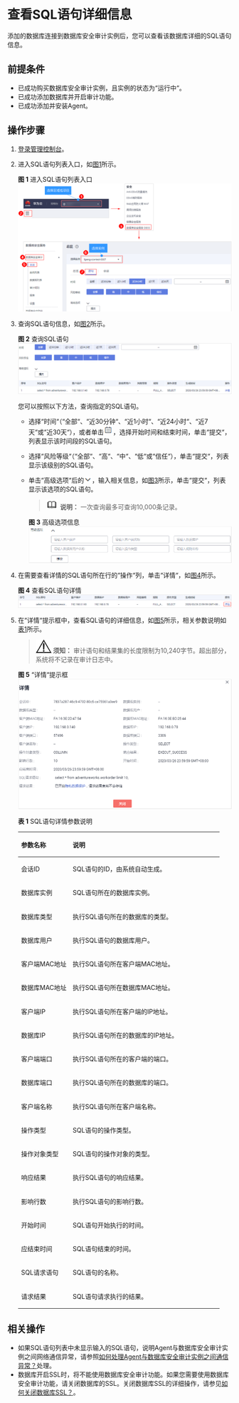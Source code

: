 # 查看SQL语句详细信息<a name="dbss_01_0205"></a>

添加的数据库连接到数据库安全审计实例后，您可以查看该数据库详细的SQL语句信息。

## 前提条件<a name="section441811405410"></a>

-   已成功购买数据库安全审计实例，且实例的状态为“运行中“。
-   已成功添加数据库并开启审计功能。
-   已成功添加并安装Agent。

## 操作步骤<a name="section16337113512514"></a>

1.  [登录管理控制台](https://console.huaweicloud.com/?locale=zh-cn)。
2.  进入SQL语句列表入口，如[图1](#fig129198502518)所示。

    **图 1**  进入SQL语句列表入口<a name="fig129198502518"></a>  
    ![](figures/进入SQL语句列表入口.png "进入SQL语句列表入口")

3.  查询SQL语句信息，如[图2](#fig78811126122218)所示。

    **图 2**  查询SQL语句<a name="fig78811126122218"></a>  
    ![](figures/查询SQL语句.png "查询SQL语句")

    您可以按照以下方法，查询指定的SQL语句。

    -   选择“时间“（“全部“、“近30分钟“、“近1小时“、“近24小时“、“近7天“或“近30天“），或者单击![](figures/icon-calendar.png)，选择开始时间和结束时间，单击“提交“，列表显示该时间段的SQL语句。
    -   选择“风险等级“（“全部“、“高“、“中“、“低“或“信任“），单击“提交“，列表显示该级别的SQL语句。
    -   单击“高级选项“后的![](figures/icon-drop.png)，输入相关信息，如[图3](#fig588352620222)所示，单击“提交“，列表显示该选项的SQL语句。

        >![](public_sys-resources/icon-note.gif) **说明：** 
        >一次查询最多可查询10,000条记录。

        **图 3**  高级选项信息<a name="fig588352620222"></a>  
        ![](figures/高级选项信息.png "高级选项信息")

4.  在需要查看详情的SQL语句所在行的“操作“列，单击“详情“，如[图4](#fig999564692815)所示。

    **图 4**  查看SQL语句详情<a name="fig999564692815"></a>  
    ![](figures/查看SQL语句详情.png "查看SQL语句详情")

5.  在“详情“提示框中，查看SQL语句的详细信息，如[图5](#fig138071753181812)所示，相关参数说明如[表1](#table14884152602217)所示。

    >![](public_sys-resources/icon-notice.gif) **须知：** 
    >审计语句和结果集的长度限制为10,240字节。超出部分，系统将不记录在审计日志中。

    **图 5** “详情“提示框<a name="fig138071753181812"></a>  
    ![](figures/详情提示框.png "详情提示框")

    **表 1**  SQL语句详情参数说明

    <a name="table14884152602217"></a>
    <table><thead align="left"><tr id="row118840263228"><th class="cellrowborder" valign="top" width="25.61%" id="mcps1.2.3.1.1"><p id="p18842263228"><a name="p18842263228"></a><a name="p18842263228"></a>参数名称</p>
    </th>
    <th class="cellrowborder" valign="top" width="74.39%" id="mcps1.2.3.1.2"><p id="p128841826182218"><a name="p128841826182218"></a><a name="p128841826182218"></a>说明</p>
    </th>
    </tr>
    </thead>
    <tbody><tr id="row0884182672210"><td class="cellrowborder" valign="top" width="25.61%" headers="mcps1.2.3.1.1 "><p id="p9884202611223"><a name="p9884202611223"></a><a name="p9884202611223"></a>会话ID</p>
    </td>
    <td class="cellrowborder" valign="top" width="74.39%" headers="mcps1.2.3.1.2 "><p id="p9884426142215"><a name="p9884426142215"></a><a name="p9884426142215"></a>SQL语句的ID，由系统自动生成。</p>
    </td>
    </tr>
    <tr id="row96754582306"><td class="cellrowborder" valign="top" width="25.61%" headers="mcps1.2.3.1.1 "><p id="p136774585302"><a name="p136774585302"></a><a name="p136774585302"></a>数据库实例</p>
    </td>
    <td class="cellrowborder" valign="top" width="74.39%" headers="mcps1.2.3.1.2 "><p id="p067713584301"><a name="p067713584301"></a><a name="p067713584301"></a>SQL语句所在的数据库实例。</p>
    </td>
    </tr>
    <tr id="row59360241310"><td class="cellrowborder" valign="top" width="25.61%" headers="mcps1.2.3.1.1 "><p id="p13937112443115"><a name="p13937112443115"></a><a name="p13937112443115"></a>数据库类型</p>
    </td>
    <td class="cellrowborder" valign="top" width="74.39%" headers="mcps1.2.3.1.2 "><p id="p99371224103112"><a name="p99371224103112"></a><a name="p99371224103112"></a>执行SQL语句所在的数据库的类型。</p>
    </td>
    </tr>
    <tr id="row21351542319"><td class="cellrowborder" valign="top" width="25.61%" headers="mcps1.2.3.1.1 "><p id="p1513505493120"><a name="p1513505493120"></a><a name="p1513505493120"></a>数据库用户</p>
    </td>
    <td class="cellrowborder" valign="top" width="74.39%" headers="mcps1.2.3.1.2 "><p id="p41351154153111"><a name="p41351154153111"></a><a name="p41351154153111"></a>执行SQL语句的数据库用户。</p>
    </td>
    </tr>
    <tr id="row1026112617449"><td class="cellrowborder" valign="top" width="25.61%" headers="mcps1.2.3.1.1 "><p id="p9381183113444"><a name="p9381183113444"></a><a name="p9381183113444"></a>客户端MAC地址</p>
    </td>
    <td class="cellrowborder" valign="top" width="74.39%" headers="mcps1.2.3.1.2 "><p id="p202625265445"><a name="p202625265445"></a><a name="p202625265445"></a>执行SQL语句所在客户端MAC地址。</p>
    </td>
    </tr>
    <tr id="row20490164511449"><td class="cellrowborder" valign="top" width="25.61%" headers="mcps1.2.3.1.1 "><p id="p11490545184410"><a name="p11490545184410"></a><a name="p11490545184410"></a>数据库MAC地址</p>
    </td>
    <td class="cellrowborder" valign="top" width="74.39%" headers="mcps1.2.3.1.2 "><p id="p1349064510446"><a name="p1349064510446"></a><a name="p1349064510446"></a>执行SQL语句所在数据库MAC地址。</p>
    </td>
    </tr>
    <tr id="row16434161344511"><td class="cellrowborder" valign="top" width="25.61%" headers="mcps1.2.3.1.1 "><p id="p20715121419457"><a name="p20715121419457"></a><a name="p20715121419457"></a>客户端IP</p>
    </td>
    <td class="cellrowborder" valign="top" width="74.39%" headers="mcps1.2.3.1.2 "><p id="p187151145457"><a name="p187151145457"></a><a name="p187151145457"></a>执行SQL语句所在客户端的IP地址。</p>
    </td>
    </tr>
    <tr id="row877152318326"><td class="cellrowborder" valign="top" width="25.61%" headers="mcps1.2.3.1.1 "><p id="p777152343211"><a name="p777152343211"></a><a name="p777152343211"></a>数据库IP</p>
    </td>
    <td class="cellrowborder" valign="top" width="74.39%" headers="mcps1.2.3.1.2 "><p id="p1777142393212"><a name="p1777142393212"></a><a name="p1777142393212"></a>执行SQL语句所在的数据库的IP地址。</p>
    </td>
    </tr>
    <tr id="row58101733173213"><td class="cellrowborder" valign="top" width="25.61%" headers="mcps1.2.3.1.1 "><p id="p12810123315325"><a name="p12810123315325"></a><a name="p12810123315325"></a>客户端端口</p>
    </td>
    <td class="cellrowborder" valign="top" width="74.39%" headers="mcps1.2.3.1.2 "><p id="p10843203013367"><a name="p10843203013367"></a><a name="p10843203013367"></a>执行SQL语句所在的客户端的端口。</p>
    </td>
    </tr>
    <tr id="row8884172642219"><td class="cellrowborder" valign="top" width="25.61%" headers="mcps1.2.3.1.1 "><p id="p18294192714516"><a name="p18294192714516"></a><a name="p18294192714516"></a>数据库端口</p>
    </td>
    <td class="cellrowborder" valign="top" width="74.39%" headers="mcps1.2.3.1.2 "><p id="p329410278457"><a name="p329410278457"></a><a name="p329410278457"></a>执行SQL语句所在的数据库的端口。</p>
    </td>
    </tr>
    <tr id="row1285510419334"><td class="cellrowborder" valign="top" width="25.61%" headers="mcps1.2.3.1.1 "><p id="p48551946338"><a name="p48551946338"></a><a name="p48551946338"></a>客户端名称</p>
    </td>
    <td class="cellrowborder" valign="top" width="74.39%" headers="mcps1.2.3.1.2 "><p id="p1455164619366"><a name="p1455164619366"></a><a name="p1455164619366"></a>执行SQL语句所在客户端名称。</p>
    </td>
    </tr>
    <tr id="row16682142517336"><td class="cellrowborder" valign="top" width="25.61%" headers="mcps1.2.3.1.1 "><p id="p166831425183317"><a name="p166831425183317"></a><a name="p166831425183317"></a>操作类型</p>
    </td>
    <td class="cellrowborder" valign="top" width="74.39%" headers="mcps1.2.3.1.2 "><p id="p20683192520337"><a name="p20683192520337"></a><a name="p20683192520337"></a>SQL语句的操作类型。</p>
    </td>
    </tr>
    <tr id="row107280370331"><td class="cellrowborder" valign="top" width="25.61%" headers="mcps1.2.3.1.1 "><p id="p1728133714333"><a name="p1728133714333"></a><a name="p1728133714333"></a>操作对象类型</p>
    </td>
    <td class="cellrowborder" valign="top" width="74.39%" headers="mcps1.2.3.1.2 "><p id="p16549315103716"><a name="p16549315103716"></a><a name="p16549315103716"></a>SQL语句的操作对象的类型。</p>
    </td>
    </tr>
    <tr id="row18524553143310"><td class="cellrowborder" valign="top" width="25.61%" headers="mcps1.2.3.1.1 "><p id="p252445316331"><a name="p252445316331"></a><a name="p252445316331"></a>响应结果</p>
    </td>
    <td class="cellrowborder" valign="top" width="74.39%" headers="mcps1.2.3.1.2 "><p id="p452435316333"><a name="p452435316333"></a><a name="p452435316333"></a>执行SQL语句的响应结果。</p>
    </td>
    </tr>
    <tr id="row183011125343"><td class="cellrowborder" valign="top" width="25.61%" headers="mcps1.2.3.1.1 "><p id="p9830191283420"><a name="p9830191283420"></a><a name="p9830191283420"></a>影响行数</p>
    </td>
    <td class="cellrowborder" valign="top" width="74.39%" headers="mcps1.2.3.1.2 "><p id="p201050320389"><a name="p201050320389"></a><a name="p201050320389"></a>执行SQL语句的影响行数。</p>
    </td>
    </tr>
    <tr id="row1292602815344"><td class="cellrowborder" valign="top" width="25.61%" headers="mcps1.2.3.1.1 "><p id="p8926172813413"><a name="p8926172813413"></a><a name="p8926172813413"></a>开始时间</p>
    </td>
    <td class="cellrowborder" valign="top" width="74.39%" headers="mcps1.2.3.1.2 "><p id="p1292672811348"><a name="p1292672811348"></a><a name="p1292672811348"></a>SQL语句开始执行的时间。</p>
    </td>
    </tr>
    <tr id="row19482153613412"><td class="cellrowborder" valign="top" width="25.61%" headers="mcps1.2.3.1.1 "><p id="p048273613343"><a name="p048273613343"></a><a name="p048273613343"></a>应结束时间</p>
    </td>
    <td class="cellrowborder" valign="top" width="74.39%" headers="mcps1.2.3.1.2 "><p id="p13482113614348"><a name="p13482113614348"></a><a name="p13482113614348"></a>SQL语句结束的时间。</p>
    </td>
    </tr>
    <tr id="row1199125143518"><td class="cellrowborder" valign="top" width="25.61%" headers="mcps1.2.3.1.1 "><p id="p19991354357"><a name="p19991354357"></a><a name="p19991354357"></a>SQL请求语句</p>
    </td>
    <td class="cellrowborder" valign="top" width="74.39%" headers="mcps1.2.3.1.2 "><p id="p89910510352"><a name="p89910510352"></a><a name="p89910510352"></a>SQL语句的名称。</p>
    </td>
    </tr>
    <tr id="row96020195358"><td class="cellrowborder" valign="top" width="25.61%" headers="mcps1.2.3.1.1 "><p id="p5601519163512"><a name="p5601519163512"></a><a name="p5601519163512"></a>请求结果</p>
    </td>
    <td class="cellrowborder" valign="top" width="74.39%" headers="mcps1.2.3.1.2 "><p id="p176091916351"><a name="p176091916351"></a><a name="p176091916351"></a>SQL语句请求执行的结果。</p>
    </td>
    </tr>
    </tbody>
    </table>


## 相关操作<a name="section15790154115115"></a>

-   如果SQL语句列表中未显示输入的SQL语句，说明Agent与数据库安全审计实例之间网络通信异常，请参照[如何处理Agent与数据库安全审计实例之间通信异常？](https://support.huaweicloud.com/dbss_faq/dbss_01_0246.html)处理。
-   数据库开启SSL时，将不能使用数据库安全审计功能。如果您需要使用数据库安全审计功能，请关闭数据库的SSL。关闭数据库SSL的详细操作，请参见[如何关闭数据库SSL？](https://support.huaweicloud.com/dbss_faq/dbss_01_0283.html)。


